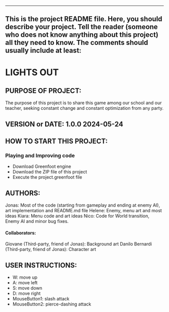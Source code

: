 ------------------------------------------------------------------------
This is the project README file. Here, you should describe your project.
Tell the reader (someone who does not know anything about this project)
all they need to know. The comments should usually include at least:
------------------------------------------------------------------------

# LIGHTS OUT
## PURPOSE OF PROJECT: 
The purpose of this project is to share this game among our school and our teacher, seeking constant change and constant optimization from any party.
## VERSION or DATE: 1.0.0 2024-05-24
## HOW TO START THIS PROJECT: 
### Playing and Improving code
- Download Greenfoot engine
- Download the ZIP file of this project
- Execute the project.greenfoot file
## AUTHORS:
Jonas: Most of the code (starting from gameplay and ending at enemy AI), art implementation and README.md file
Helene: Enemy, menu art and most ideas
Kiara: Menu code and art ideas
Nico: Code for World transition, Enemy AI and minor bug fixes.

#### Collaborators:
Giovane (Third-party, friend of Jonas): Background art
Danilo Bernardi (Third-party, friend of Jonas): Character art

## USER INSTRUCTIONS:
- W: move up
- A: move left
- S: move down
- D: move right
- MouseButton1: slash attack
- MouseButton2: pierce-dashing attack
